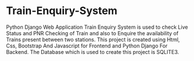 # Train-Enquiry-System
Python Django Web Application
Train Enquiry System is used to check Live Status and PNR Checking of Train and also to Enquire the availability of Trains present between two stations.
This project is created using Html, Css, Bootstrap And Javascript for Frontend and Python Django For Backend. The Database which is used to create this project is SQLITE3.
